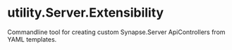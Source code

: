 # utility.Server.Extensibility
Commandline tool for creating custom Synapse.Server ApiControllers from YAML templates.
